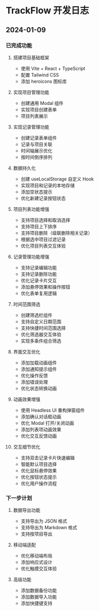 # TrackFlow 开发日志

## 2024-01-09

### 已完成功能
1. 搭建项目基础框架
   - 使用 Vite + React + TypeScript
   - 配置 Tailwind CSS
   - 添加 heroicons 图标库

2. 实现项目管理功能
   - 创建通用 Modal 组件
   - 实现项目创建表单
   - 项目列表展示

3. 实现记录管理功能
   - 创建记录表单组件
   - 记录与项目关联
   - 时间轴展示优化
   - 按时间倒序排列

4. 数据持久化
   - 创建 useLocalStorage 自定义 Hook
   - 实现项目和记录的本地存储
   - 添加空状态提示
   - 优化新建记录按钮状态

5. 项目列表功能增强
   - 支持项目选择和取消选择
   - 支持项目上下排序
   - 支持项目删除（级联删除相关记录）
   - 根据选中项目过滤记录
   - 优化项目列表交互体验

6. 记录管理功能增强
   - 支持记录编辑功能
   - 支持记录删除功能
   - 优化记录卡片交互
   - 添加悬停效果和操作按钮
   - 优化表单复用逻辑

7. 时间范围筛选
   - 创建筛选栏组件
   - 支持自定义日期范围
   - 支持快捷时间范围选择
   - 优化筛选器交互体验
   - 实现多条件组合筛选

8. 界面交互优化
   - 添加加载动画组件
   - 添加通知提示组件
   - 优化操作反馈
   - 添加错误处理
   - 优化状态转换动画

9. 动画效果增强
   - 使用 Headless UI 重构弹窗组件
   - 添加确认对话框动画
   - 优化 Modal 打开/关闭动画
   - 添加列表项动画效果
   - 优化交互反馈动画

10. 交互细节优化
    - 支持双击记录卡片快速编辑
    - 智能默认项目选择
    - 优化鼠标悬停效果
    - 优化按钮状态提示
    - 优化用户操作流程

### 下一步计划
1. 数据导出功能
   - 支持导出为 JSON 格式
   - 支持导出为 Markdown 格式
   - 支持按项目导出

2. 移动端适配
   - 优化移动端布局
   - 添加响应式设计
   - 优化触摸交互体验

3. 高级功能
   - 添加数据备份功能
   - 添加数据导入功能
   - 添加快捷键支持